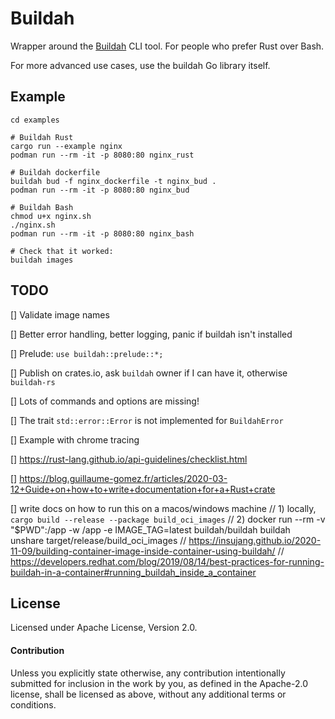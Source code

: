 # Buildah

Wrapper around the [Buildah](https://github.com/containers/buildah) CLI tool. For people who prefer Rust over Bash.

For more advanced use cases, use the buildah Go library itself.

## Example
```shell
cd examples
 
# Buildah Rust
cargo run --example nginx
podman run --rm -it -p 8080:80 nginx_rust

# Buildah dockerfile
buildah bud -f nginx_dockerfile -t nginx_bud .
podman run --rm -it -p 8080:80 nginx_bud

# Buildah Bash
chmod u+x nginx.sh
./nginx.sh
podman run --rm -it -p 8080:80 nginx_bash

# Check that it worked:
buildah images
```

## TODO
[] Validate image names

[] Better error handling, better logging, panic if buildah isn't installed

[] Prelude: `use buildah::prelude::*;`

[] Publish on crates.io, ask `buildah` owner if I can have it, otherwise `buildah-rs`

[] Lots of commands and options are missing!

[] The trait `std::error::Error` is not implemented for `BuildahError`

[] Example with chrome tracing

[] https://rust-lang.github.io/api-guidelines/checklist.html

[] https://blog.guillaume-gomez.fr/articles/2020-03-12+Guide+on+how+to+write+documentation+for+a+Rust+crate

[] write docs on how to run this on a macos/windows machine
//  1) locally, `cargo build --release --package build_oci_images`
//  2) docker run --rm -v "$PWD":/app -w /app -e IMAGE_TAG=latest buildah/buildah buildah unshare target/release/build_oci_images
//  https://insujang.github.io/2020-11-09/building-container-image-inside-container-using-buildah/
//  https://developers.redhat.com/blog/2019/08/14/best-practices-for-running-buildah-in-a-container#running_buildah_inside_a_container

## License

Licensed under Apache License, Version 2.0.

#### Contribution

Unless you explicitly state otherwise, any contribution intentionally submitted
for inclusion in the work by you, as defined in the Apache-2.0 license, shall be
licensed as above, without any additional terms or conditions.

